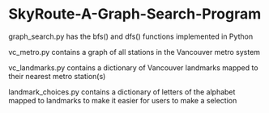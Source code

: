 # SkyRoute-A-Graph-Search-Program
graph_search.py has the bfs() and dfs() functions implemented in Python

vc_metro.py contains a graph of all stations in the Vancouver metro system

vc_landmarks.py contains a dictionary of Vancouver landmarks mapped to their nearest metro station(s)

landmark_choices.py contains a dictionary of letters of the alphabet mapped to landmarks to make it easier for users to make a selection
